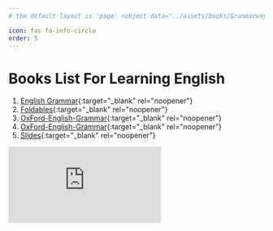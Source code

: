 ```yaml
---
# the default layout is 'page' <object data="../assets/books/Grammarway-1.pdf" width="1000" height="1000" type='application/pdf'></object> <iframe src="../assets/books/Grammarway-1.pdf" width="100%" height="600px" style="border: none;"></iframe>

icon: fas fa-info-circle
order: 5
---
```


# Books List For Learning English
1. [English Grammar](/assets/books/Grammarway-1.pdf){:target="_blank" rel="noopener"}
2. [Foldables](/assets/books/new-book/Foldables/index.html){:target="_blank" rel="noopener"}
3. [OxFord-English-Grammar](/assets/books/new-book/Oxford-English-Grammar/index.html){:target="_blank" rel="noopener"}
4. [OxFord-English-Grammar](https://docs.google.com/presentation/d/12JMm7dvuOaTzP561IdGnr0k_R94Cfxxar1Ud4_SmDQY/edit?usp=sharing){:target="_blank" rel="noopener"}
5. [Slides](/assets/books/slides/1.html){:target="_blank" rel="noopener"}


<div class="responsive-embed">
    <iframe src="https://docs.google.com/presentation/d/e/1VL3kqho53lvDiThDIQfcoYM3xENIa7S-LeGQJF3i8A4/embed?start=true&loop=true&delayms=3000" 
            frameborder="0" 
            allowfullscreen="true">
    </iframe>
</div>

